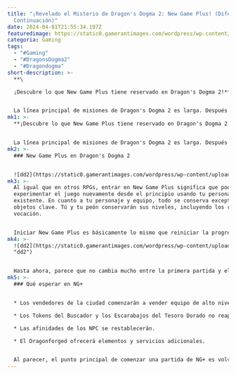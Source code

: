 ```yaml
---
title: "¡Revelado el Misterio de Dragon's Dogma 2: New Game Plus! (Diferencias y
  Continuación)"
date: 2024-04-01T21:55:34.197Z
featuredimage: https://static0.gamerantimages.com/wordpress/wp-content/uploads/2024/04/20240401114115_1.jpg?q=50&fit=contain&w=1140&h=&dpr=1.5
categoria: Gaming
tags:
  - "#Gaming"
  - "#DragonsDogma2"
  - "#Dragondogma"
short-description: >-
  **\

  ¡Descubre lo que New Game Plus tiene reservado en Dragon's Dogma 2!**


  La línea principal de misiones de Dragon's Dogma 2 es larga. Después de completar toda la historia del juego, a los jugadores se les dará la opción de comenzar el New Game Plus, lo que les permitirá explorar el mundo una vez más, en caso de que no logren completar todo lo que querían hacer antes de cumplir su destino como Elegido.
mk1: >-
  **¡Descubre lo que New Game Plus tiene reservado en Dragon's Dogma 2!**


  La línea principal de misiones de Dragon's Dogma 2 es larga. Después de completar toda la historia del juego, a los jugadores se les dará la opción de comenzar el New Game Plus, lo que les permitirá explorar el mundo una vez más, en caso de que no logren completar todo lo que querían hacer antes de cumplir su destino como Elegido.
mk2: >-
  ### New Game Plus en Dragon's Dogma 2


  ![dd2](https://static0.gamerantimages.com/wordpress/wp-content/uploads/2024/04/20240401113007_1.jpg?q=50&fit=crop&w=1500&dpr=1.5 "dd21")
mk3: >-
  Al igual que en otros RPGs, entrar en New Game Plus significa que podrás
  experimentar el juego nuevamente desde el principio usando tu personaje
  existente. En cuanto a tu personaje y equipo, todo se conserva excepto los
  objetos clave. Tú y tu peón conservarán sus niveles, incluyendo los rangos de
  vocación.


  Iniciar New Game Plus es básicamente lo mismo que reiniciar la progresión de las misiones. Una vez más, comenzarás como esclavo en el campamento minero, y tendrás que llegar al campamento Borderwatch en Vermund para reclamar todo tu equipo. Los objetos clave, como el pase fronterizo falso necesario para ingresar a Battahl en Dragon's Dogma 2, no estarán disponibles. Irónicamente, el Godsbane Empoderado seguirá estando en tu inventario.
mk4: >-
  ![dd2](https://static0.gamerantimages.com/wordpress/wp-content/uploads/2024/03/untitled-design-2-5.jpg?q=50&fit=crop&w=1500&dpr=1.5
  "dd2")


  Hasta ahora, parece que no cambia mucho entre la primera partida y el New Game Plus. Los mismos enemigos aparecerán en los mismos lugares, y estarán en el mismo nivel de poder que en tu partida anterior. Desafortunadamente, esto significa que el combate no se volverá más difícil, y muchos jugadores pueden encontrarse con equipo excesivo para los desafíos ofrecidos al principio del juego.
mk5: >-
  ### Qué esperar en NG+


  * Los vendedores de la ciudad comenzarán a vender equipo de alto nivel.

  * Los Tokens del Buscador y los Escarabajos del Tesoro Dorado no reaparecen. Tu progreso se llevará a NG+.

  * Las afinidades de los NPC se restablecerán.

  * El Dragonforged ofrecerá elementos y servicios adicionales.


  Al parecer, el punto principal de comenzar una partida de NG+ es volver a visitar el mapa para encontrar coleccionables y hacer/repetir misiones sin tener que crear un nuevo personaje. Aparte de los elementos mencionados anteriormente, no hay muchas diferencias, ni siquiera el Mundo Sin Amarre de Dragon's Dogma 2 tiene nuevas sorpresas reservadas para los jugadores de NG+. Esto puede cambiar en una actualización futura o cuando se lance DLC para el juego.
---
```

